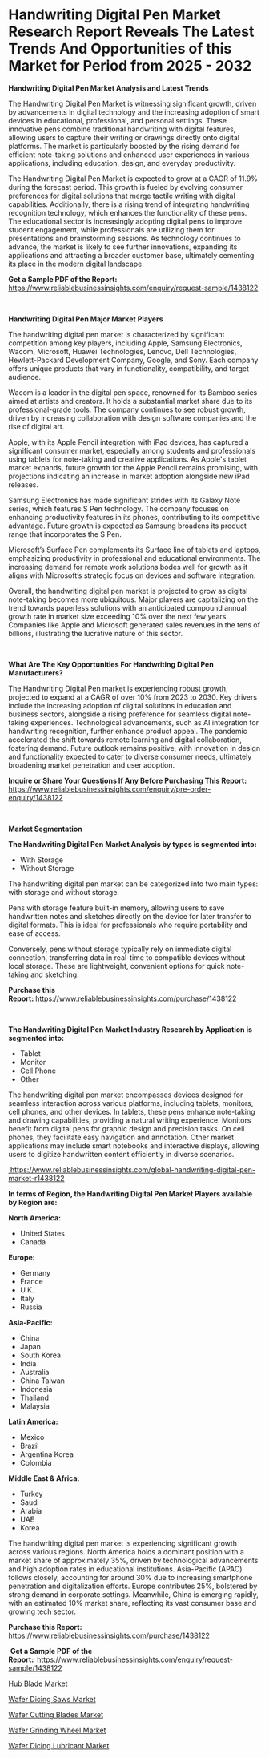 <p><h1>Handwriting Digital Pen Market Research Report Reveals The Latest Trends And Opportunities of this Market for Period from 2025 - 2032</h1></p><p><strong>Handwriting Digital Pen Market Analysis and Latest Trends</strong></p>
<p><p>The Handwriting Digital Pen Market is witnessing significant growth, driven by advancements in digital technology and the increasing adoption of smart devices in educational, professional, and personal settings. These innovative pens combine traditional handwriting with digital features, allowing users to capture their writing or drawings directly onto digital platforms. The market is particularly boosted by the rising demand for efficient note-taking solutions and enhanced user experiences in various applications, including education, design, and everyday productivity.</p><p>The Handwriting Digital Pen Market is expected to grow at a CAGR of 11.9% during the forecast period. This growth is fueled by evolving consumer preferences for digital solutions that merge tactile writing with digital capabilities. Additionally, there is a rising trend of integrating handwriting recognition technology, which enhances the functionality of these pens. The educational sector is increasingly adopting digital pens to improve student engagement, while professionals are utilizing them for presentations and brainstorming sessions. As technology continues to advance, the market is likely to see further innovations, expanding its applications and attracting a broader customer base, ultimately cementing its place in the modern digital landscape.</p></p>
<p><strong>Get a Sample PDF of the Report:&nbsp;</strong> <a href="https://www.reliablebusinessinsights.com/enquiry/request-sample/1438122?utm_campaign=1106&utm_medium=2&utm_source=Github&utm_content=ia&utm_term=26032025&utm_id=handwriting-digital-pen">https://www.reliablebusinessinsights.com/enquiry/request-sample/1438122</a></p>
<p>&nbsp;</p>
<p><strong>Handwriting Digital Pen Major Market Players</strong></p>
<p><p>The handwriting digital pen market is characterized by significant competition among key players, including Apple, Samsung Electronics, Wacom, Microsoft, Huawei Technologies, Lenovo, Dell Technologies, Hewlett-Packard Development Company, Google, and Sony. Each company offers unique products that vary in functionality, compatibility, and target audience.</p><p>Wacom is a leader in the digital pen space, renowned for its Bamboo series aimed at artists and creators. It holds a substantial market share due to its professional-grade tools. The company continues to see robust growth, driven by increasing collaboration with design software companies and the rise of digital art.</p><p>Apple, with its Apple Pencil integration with iPad devices, has captured a significant consumer market, especially among students and professionals using tablets for note-taking and creative applications. As Apple's tablet market expands, future growth for the Apple Pencil remains promising, with projections indicating an increase in market adoption alongside new iPad releases.</p><p>Samsung Electronics has made significant strides with its Galaxy Note series, which features S Pen technology. The company focuses on enhancing productivity features in its phones, contributing to its competitive advantage. Future growth is expected as Samsung broadens its product range that incorporates the S Pen.</p><p>Microsoft’s Surface Pen complements its Surface line of tablets and laptops, emphasizing productivity in professional and educational environments. The increasing demand for remote work solutions bodes well for growth as it aligns with Microsoft’s strategic focus on devices and software integration.</p><p>Overall, the handwriting digital pen market is projected to grow as digital note-taking becomes more ubiquitous. Major players are capitalizing on the trend towards paperless solutions with an anticipated compound annual growth rate in market size exceeding 10% over the next few years. Companies like Apple and Microsoft generated sales revenues in the tens of billions, illustrating the lucrative nature of this sector.</p></p>
<p>&nbsp;</p>
<p><strong>What Are The Key Opportunities For Handwriting Digital Pen Manufacturers?</strong></p>
<p><p>The Handwriting Digital Pen market is experiencing robust growth, projected to expand at a CAGR of over 10% from 2023 to 2030. Key drivers include the increasing adoption of digital solutions in education and business sectors, alongside a rising preference for seamless digital note-taking experiences. Technological advancements, such as AI integration for handwriting recognition, further enhance product appeal. The pandemic accelerated the shift towards remote learning and digital collaboration, fostering demand. Future outlook remains positive, with innovation in design and functionality expected to cater to diverse consumer needs, ultimately broadening market penetration and user adoption.</p></p>
<p><strong>Inquire or Share Your Questions If Any Before Purchasing This Report:</strong> <a href="https://www.reliablebusinessinsights.com/enquiry/pre-order-enquiry/1438122?utm_campaign=1106&utm_medium=2&utm_source=Github&utm_content=ia&utm_term=26032025&utm_id=handwriting-digital-pen">https://www.reliablebusinessinsights.com/enquiry/pre-order-enquiry/1438122</a></p>
<p>&nbsp;</p>
<p><strong>Market Segmentation</strong></p>
<p><strong>The Handwriting Digital Pen Market Analysis by types is segmented into:</strong></p>
<p><ul><li>With Storage</li><li>Without Storage</li></ul></p>
<p><p>The handwriting digital pen market can be categorized into two main types: with storage and without storage. </p><p>Pens with storage feature built-in memory, allowing users to save handwritten notes and sketches directly on the device for later transfer to digital formats. This is ideal for professionals who require portability and ease of access.</p><p>Conversely, pens without storage typically rely on immediate digital connection, transferring data in real-time to compatible devices without local storage. These are lightweight, convenient options for quick note-taking and sketching.</p></p>
<p><strong>Purchase this Report:&nbsp;</strong><a href="https://www.reliablebusinessinsights.com/purchase/1438122?utm_campaign=1106&utm_medium=2&utm_source=Github&utm_content=ia&utm_term=26032025&utm_id=handwriting-digital-pen">https://www.reliablebusinessinsights.com/purchase/1438122</a></p>
<p>&nbsp;</p>
<p><strong>The Handwriting Digital Pen Market Industry Research by Application is segmented into:</strong></p>
<p><ul><li>Tablet</li><li>Monitor</li><li>Cell Phone</li><li>Other</li></ul></p>
<p><p>The handwriting digital pen market encompasses devices designed for seamless interaction across various platforms, including tablets, monitors, cell phones, and other devices. In tablets, these pens enhance note-taking and drawing capabilities, providing a natural writing experience. Monitors benefit from digital pens for graphic design and precision tasks. On cell phones, they facilitate easy navigation and annotation. Other market applications may include smart notebooks and interactive displays, allowing users to digitize handwritten content efficiently in diverse scenarios.</p></p>
<p><a href="https://www.reliablebusinessinsights.com/global-handwriting-digital-pen-market-r1438122?utm_campaign=1106&utm_medium=2&utm_source=Github&utm_content=ia&utm_term=26032025&utm_id=handwriting-digital-pen">&nbsp;https://www.reliablebusinessinsights.com/global-handwriting-digital-pen-market-r1438122</a></p>
<p><strong>In terms of Region, the Handwriting Digital Pen Market Players available by Region are:</strong></p>
<p>
    <p> <strong> North America: </strong>
        <ul>
            <li>United States</li>
            <li>Canada</li>
        </ul>
        </p> 
    <p> <strong> Europe: </strong>
        <ul>
            <li>Germany</li>
            <li>France</li>
            <li>U.K.</li>
            <li>Italy</li>
            <li>Russia</li>
        </ul>
        </p> 
    <p> <strong> Asia-Pacific: </strong>
        <ul>
            <li>China</li>
            <li>Japan</li>
            <li>South Korea</li>
            <li>India</li>
            <li>Australia</li>
            <li>China Taiwan</li>
            <li>Indonesia</li>
            <li>Thailand</li>
            <li>Malaysia</li>
        </ul>
        </p> 
    <p> <strong> Latin America: </strong>
        <ul>
            <li>Mexico</li>
            <li>Brazil</li>
            <li>Argentina Korea</li>
            <li>Colombia</li>
        </ul>
        </p> 
    <p> <strong> Middle East & Africa: </strong>
        <ul>
            <li>Turkey</li>
            <li>Saudi</li>
            <li>Arabia</li>
            <li>UAE</li>
            <li>Korea</li>
        </ul>
    </p>
    </p>
<p><p>The handwriting digital pen market is experiencing significant growth across various regions. North America holds a dominant position with a market share of approximately 35%, driven by technological advancements and high adoption rates in educational institutions. Asia-Pacific (APAC) follows closely, accounting for around 30% due to increasing smartphone penetration and digitalization efforts. Europe contributes 25%, bolstered by strong demand in corporate settings. Meanwhile, China is emerging rapidly, with an estimated 10% market share, reflecting its vast consumer base and growing tech sector.</p></p>
<p><strong>Purchase this Report: </strong><a href="https://www.reliablebusinessinsights.com/purchase/1438122?utm_campaign=1106&utm_medium=2&utm_source=Github&utm_content=ia&utm_term=26032025&utm_id=handwriting-digital-pen">https://www.reliablebusinessinsights.com/purchase/1438122</a></p>
<p>&nbsp;<strong>Get a Sample PDF of the Report:&nbsp;&nbsp;</strong><a href="https://www.reliablebusinessinsights.com/enquiry/request-sample/1438122?utm_campaign=1106&utm_medium=2&utm_source=Github&utm_content=ia&utm_term=26032025&utm_id=handwriting-digital-pen">https://www.reliablebusinessinsights.com/enquiry/request-sample/1438122</a></p>
<p><strong></strong></p>
<p><p><a href="https://github.com/abdhsheila7/Market-Research-Report-List-1/blob/main/hub-blade-market.md?utm_campaign=1106&utm_medium=2&utm_source=Github&utm_content=ia&utm_term=26032025&utm_id=handwriting-digital-pen">Hub Blade Market</a></p><p><a href="https://github.com/dringmurza6r/Market-Research-Report-List-1/blob/main/wafer-dicing-saws-market.md?utm_campaign=1106&utm_medium=2&utm_source=Github&utm_content=ia&utm_term=26032025&utm_id=handwriting-digital-pen">Wafer Dicing Saws Market</a></p><p><a href="https://github.com/gasikcalbos8/Market-Research-Report-List-1/blob/main/wafer-cutting-blades-market.md?utm_campaign=1106&utm_medium=2&utm_source=Github&utm_content=ia&utm_term=26032025&utm_id=handwriting-digital-pen">Wafer Cutting Blades Market</a></p><p><a href="https://github.com/godekkutero4/Market-Research-Report-List-1/blob/main/wafer-grinding-wheel-market.md?utm_campaign=1106&utm_medium=2&utm_source=Github&utm_content=ia&utm_term=26032025&utm_id=handwriting-digital-pen">Wafer Grinding Wheel Market</a></p><p><a href="https://github.com/rumaskdallys2/Market-Research-Report-List-1/blob/main/wafer-dicing-lubricant-market.md?utm_campaign=1106&utm_medium=2&utm_source=Github&utm_content=ia&utm_term=26032025&utm_id=handwriting-digital-pen">Wafer Dicing Lubricant Market</a></p></p>